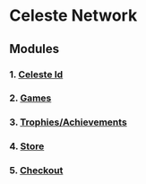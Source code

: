 # Celeste Network

## Modules

### 1. [Celeste Id](./docs/modules/celeste-id/README.md)

### 2. [Games](./docs/modules/games.md)

### 3. [Trophies/Achievements](./docs/modules/trophies.md)

### 4. [Store](./docs/modules/store.md)

### 5. [Checkout](./docs/modules/checkout.md)
